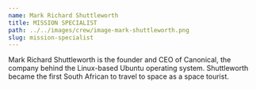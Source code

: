 ```yaml
---
name: Mark Richard Shuttleworth
title: MISSION SPECIALIST
path: ../../images/crew/image-mark-shuttleworth.png
slug: mission-specialist
---
```


Mark Richard Shuttleworth is the founder and CEO of Canonical, the company behind the Linux-based Ubuntu operating system. Shuttleworth became the first South African to travel to space as a space tourist.
